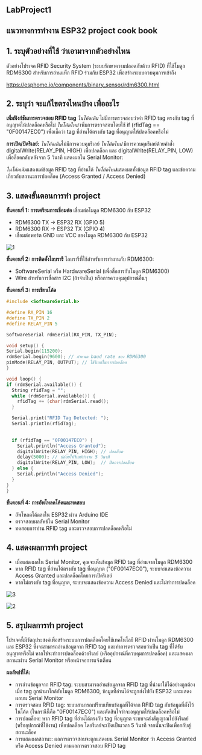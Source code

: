 ## LabProject1
## แนวทางการทำงาน ESP32 project cook book
## 1. ระบุตัวอย่างที่ใช้ ว่าเอามาจากตัวอย่างไหน
 ตัวอย่างโปรเจค RFID Security System (ระบบรักษาความปลอดภัยด้วย RFID) ที่ใช้โมดูล RDM6300 สำหรับการอ่านแท็ก RFID ร่วมกับ ESP32 เพื่อสร้างระบบควบคุมการเข้าถึง
 
 https://esphome.io/components/binary_sensor/rdm6300.html
 
## 2. ระบุว่า จะแก้ไขตรงไหนบ้าง เพื่ออะไร
**เพิ่มฟังก์ชันการตรวจสอบ RFID tag**
*ในโค้ดเดิม* ไม่มีการตรวจสอบว่าค่า RFID tag ตรงกับ tag ที่อนุญาตให้ปลดล็อคหรือไม่
*ในโค้ดใหม่* เพิ่มการตรวจสอบโดยใช้ if (rfidTag == "0F00147EC0") เพื่อเช็คว่า tag ที่อ่านได้ตรงกับ tag ที่อนุญาตให้ปลดล็อคหรือไม่

**การเปิด/ปิดรีเลย์:**
*ในโค้ดเดิม*ไม่มีการควบคุมรีเลย์
*ในโค้ดใหม่* มีการควบคุมรีเลย์ด้วยคำสั่ง digitalWrite(RELAY_PIN, HIGH) เพื่อปลดล็อค และ digitalWrite(RELAY_PIN, LOW) เพื่อล็อคกลับหลังจาก 5 วินาที
แสดงผลใน Serial Monitor:

*ในโค้ดเดิม*แสดงแค่ข้อมูล RFID tag ที่อ่านได้
*ในโค้ดใหม่*แสดงผลทั้งข้อมูล RFID tag และข้อความเกี่ยวกับสถานะการปลดล็อค (Access Granted / Access Denied)

## 3. แสดงขั้นตอนการทำ project
**ขั้นตอนที่ 1: การเตรียมการเชื่อมต่อ**
เชื่อมต่อโมดูล RDM6300 กับ ESP32
* RDM6300 TX → ESP32 RX (GPIO 5)
* RDM6300 RX → ESP32 TX (GPIO 4)
* เชื่อมต่อพอร์ต GND และ VCC ของโมดูล RDM6300 กับ ESP32

![1](https://github.com/user-attachments/assets/7e8f6093-ec9e-4e65-8c01-1d6f78fdd3b2)

**ขั้นตอนที่ 2: การติดตั้งไลบรารี**
ไลบรารีที่ใช้สำหรับการทำงานกับ RDM6300:
* SoftwareSerial หรือ HardwareSerial (เพื่อสื่อสารกับโมดูล RDM6300)
* Wire สำหรับการสื่อสาร I2C (ถ้าจำเป็น) หรือการควบคุมอุปกรณ์อื่นๆ

**ขั้นตอนที่ 3: การเขียนโค้ด**
  ```cpp
#include <SoftwareSerial.h>

#define RX_PIN 16
#define TX_PIN 2
#define RELAY_PIN 5

SoftwareSerial rdmSerial(RX_PIN, TX_PIN);

void setup() {
  Serial.begin(115200);
  rdmSerial.begin(9600); // กำหนด baud rate ของ RDM6300
  pinMode(RELAY_PIN, OUTPUT); // ใช้รีเลย์ในการปลดล็อค
}

void loop() {
  if (rdmSerial.available()) {
    String rfidTag = "";
    while (rdmSerial.available()) {
      rfidTag += (char)rdmSerial.read();
    }

    Serial.print("RFID Tag Detected: ");
    Serial.println(rfidTag);

   
    if (rfidTag == "0F00147EC0") {
      Serial.println("Access Granted");
      digitalWrite(RELAY_PIN, HIGH); // ปลดล็อค
      delay(5000); // ปล่อยให้รีเลย์ทำงาน 5 วินาที
      digitalWrite(RELAY_PIN, LOW);  // ปิดการปลดล็อค
    } else {
      Serial.println("Access Denied");
    }
  }
}
```
**ขั้นตอนที่ 4: การอัพโหลดโค้ดและทดสอบ**
* อัพโหลดโค้ดลงใน ESP32 ผ่าน Arduino IDE
* ตรวจสอบผลลัพธ์ใน Serial Monitor
* ทดสอบการอ่าน RFID tag และตรวจสอบการปลดล็อคหรือไม่

## 4. แสดงผลการทำ project
* เมื่อแสดงผลใน Serial Monitor, คุณจะเห็นข้อมูล RFID tag ที่อ่านจากโมดูล RDM6300
* หาก RFID tag ที่อ่านได้ตรงกับ tag ที่อนุญาต ("0F00147EC0"), ระบบจะแสดงข้อความ Access Granted และปลดล็อคโดยการเปิดรีเลย์
* หากไม่ตรงกับ tag ที่อนุญาต, ระบบจะแสดงข้อความ Access Denied และไม่ทำการปลดล็อค

![3](https://github.com/user-attachments/assets/25cc4486-d226-44d7-b481-1c4af9a3d396)

![2](https://github.com/user-attachments/assets/5d40147d-34ce-43a2-86d2-1bf991891c4a)

## 5. สรุปผลการทำ project
โปรเจคนี้มีวัตถุประสงค์เพื่อสร้างระบบการปลดล็อคโดยใช้เทคโนโลยี RFID ผ่านโมดูล RDM6300 และ ESP32 ซึ่งจะสามารถอ่านข้อมูลจาก RFID tag และทำการตรวจสอบว่าเป็น tag ที่ได้รับอนุญาตหรือไม่ หากใช่จะทำการปลดล็อคด้วยรีเลย์ (หรืออุปกรณ์ที่ควบคุมการปลดล็อค) และแสดงผลสถานะผ่าน Serial Monitor หรือหน้าจอการแจ้งเตือน

**ผลลัพธ์ที่ได้:**
* การอ่านข้อมูลจาก RFID tag: ระบบสามารถอ่านข้อมูลจาก RFID tag ที่นำมาใช้ได้อย่างถูกต้อง เมื่อ tag ถูกนำมาใกล้กับโมดูล RDM6300, ข้อมูลที่อ่านได้จะถูกส่งไปยัง ESP32 และแสดงผลบน Serial Monitor
* การตรวจสอบ RFID tag: ระบบสามารถเปรียบเทียบข้อมูลที่ได้จาก RFID tag กับข้อมูลที่ตั้งไว้ในโค้ด (ในกรณีนี้คือ "0F00147EC0") และตัดสินใจว่าจะอนุญาตให้ปลดล็อคหรือไม่
* การปลดล็อค: หาก RFID tag ที่อ่านได้ตรงกับ tag ที่อนุญาต ระบบจะส่งสัญญาณไปยังรีเลย์ (หรืออุปกรณ์ที่ใช้งาน) เพื่อปลดล็อค โดยรีเลย์จะเปิดเป็นเวลา 5 วินาที จากนั้นจะปิดเพื่อกลับสู่สถานะล็อค
* การแสดงผลสถานะ: ผลการตรวจสอบจะถูกแสดงบน Serial Monitor ว่า Access Granted หรือ Access Denied ตามผลการตรวจสอบ RFID tag
